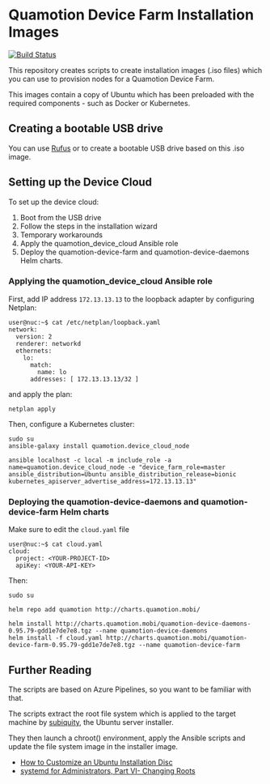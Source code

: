 # Quamotion Device Farm Installation Images
[![Build Status](https://dev.azure.com/qmfrederik/device-cloud-image/_apis/build/status/quamotion.device-cloud-image?branchName=master)](https://dev.azure.com/qmfrederik/device-cloud-image/_build/latest?definitionId=5?branchName=master)

This repository creates scripts to create installation images (.iso files) which you can use to provision
nodes for a Quamotion Device Farm.

This images contain a copy of Ubuntu which has been preloaded with the required components - such as Docker
or Kubernetes.

## Creating a bootable USB drive

You can use [Rufus](https://rufus.ie/) or to create a bootable USB drive based on this .iso image.

## Setting up the Device Cloud

To set up the device cloud:

1. Boot from the USB drive
2. Follow the steps in the installation wizard
3. Temporary workarounds
4. Apply the quamotion_device_cloud Ansible role
5. Deploy the quamotion-device-farm and quamotion-device-daemons Helm charts.

### Applying the quamotion_device_cloud Ansible role

First, add IP address `172.13.13.13` to the loopback adapter by configuring Netplan:

```
user@nuc:~$ cat /etc/netplan/loopback.yaml 
network:
  version: 2
  renderer: networkd
  ethernets:
    lo:
      match:
        name: lo
      addresses: [ 172.13.13.13/32 ]
```

and apply the plan:

```
netplan apply
```

Then, configure a Kubernetes cluster:

```
sudo su
ansible-galaxy install quamotion.device_cloud_node

ansible localhost -c local -m include_role -a name=quamotion.device_cloud_node -e "device_farm_role=master ansible_distribution=Ubuntu ansible_distribution_release=bionic kubernetes_apiserver_advertise_address=172.13.13.13"
```

### Deploying the quamotion-device-daemons and quamotion-device-farm Helm charts

Make sure to edit the `cloud.yaml` file

```
user@nuc:~$ cat cloud.yaml
cloud:
  project: <YOUR-PROJECT-ID>      
  apiKey: <YOUR-API-KEY>
```

Then:

```
sudo su

helm repo add quamotion http://charts.quamotion.mobi/

helm install http://charts.quamotion.mobi/quamotion-device-daemons-0.95.79-gdd1e7de7e8.tgz --name quamotion-device-daemons
helm install -f cloud.yaml http://charts.quamotion.mobi/quamotion-device-farm-0.95.79-gdd1e7de7e8.tgz --name quamotion-device-farm
```

## Further Reading

The scripts are based on Azure Pipelines, so you want to be familiar with that.

The scripts extract the root file system which is applied to the target machine by
[subiquity](https://github.com/CanonicalLtd/subiquity), the Ubuntu server installer.

They then launch a chroot() environment, apply the Ansible scripts and update the file system
image in the installer image.

* [How to Customize an Ubuntu Installation Disc](https://nathanpfry.com/how-to-customize-an-ubuntu-installation-disc/)
* [systemd for Administrators, Part VI- Changing Roots](http://0pointer.de/blog/projects/changing-roots)
